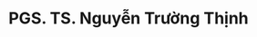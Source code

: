 ---
title: "PGS. TS. Nguyễn Trường Thịnh"
draft: false

# page title background image
bg_image: "images/backgrounds/page-title.jpg"
# meta description
description : ""
# teacher portrait
image: "/images/networks/1691816352442.jpg"
# course
course: "Viện trưởng Viện Công nghệ Thông minh và Tương tác </br> Đại học UEH, Việt Nam"

# biography
bio: ""
# type
type: "teacher"

weight: 1
---